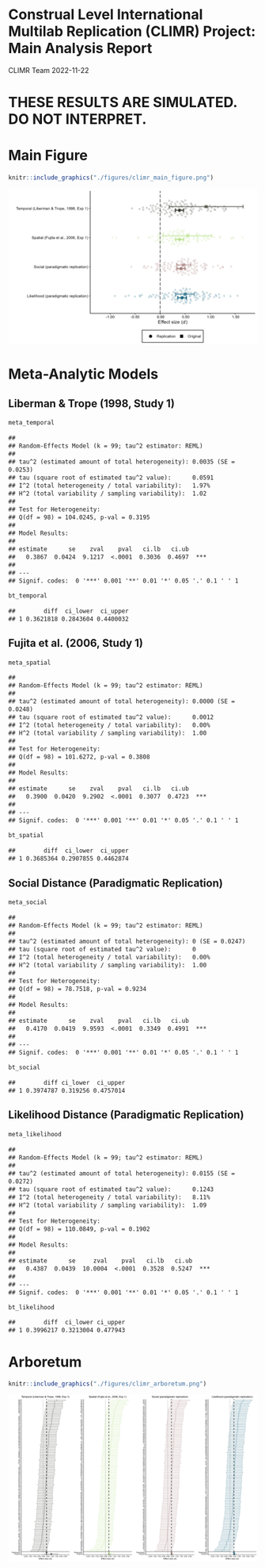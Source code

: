 Construal Level International Multilab Replication (CLIMR) Project: Main
Analysis Report
================
CLIMR Team
2022-11-22

# **THESE RESULTS ARE SIMULATED. DO NOT INTERPRET.**

# Main Figure

``` r
knitr::include_graphics("./figures/climr_main_figure.png")
```

![](./figures/climr_main_figure.png)<!-- -->

# Meta-Analytic Models

## Liberman & Trope (1998, Study 1)

``` r
meta_temporal
```

    ## 
    ## Random-Effects Model (k = 99; tau^2 estimator: REML)
    ## 
    ## tau^2 (estimated amount of total heterogeneity): 0.0035 (SE = 0.0253)
    ## tau (square root of estimated tau^2 value):      0.0591
    ## I^2 (total heterogeneity / total variability):   1.97%
    ## H^2 (total variability / sampling variability):  1.02
    ## 
    ## Test for Heterogeneity:
    ## Q(df = 98) = 104.0245, p-val = 0.3195
    ## 
    ## Model Results:
    ## 
    ## estimate      se    zval    pval   ci.lb   ci.ub     ​ 
    ##   0.3867  0.0424  9.1217  <.0001  0.3036  0.4697  *** 
    ## 
    ## ---
    ## Signif. codes:  0 '***' 0.001 '**' 0.01 '*' 0.05 '.' 0.1 ' ' 1

``` r
bt_temporal
```

    ##        diff  ci_lower  ci_upper
    ## 1 0.3621818 0.2843604 0.4400032

## Fujita et al. (2006, Study 1)

``` r
meta_spatial
```

    ## 
    ## Random-Effects Model (k = 99; tau^2 estimator: REML)
    ## 
    ## tau^2 (estimated amount of total heterogeneity): 0.0000 (SE = 0.0248)
    ## tau (square root of estimated tau^2 value):      0.0012
    ## I^2 (total heterogeneity / total variability):   0.00%
    ## H^2 (total variability / sampling variability):  1.00
    ## 
    ## Test for Heterogeneity:
    ## Q(df = 98) = 101.6272, p-val = 0.3808
    ## 
    ## Model Results:
    ## 
    ## estimate      se    zval    pval   ci.lb   ci.ub     ​ 
    ##   0.3900  0.0420  9.2902  <.0001  0.3077  0.4723  *** 
    ## 
    ## ---
    ## Signif. codes:  0 '***' 0.001 '**' 0.01 '*' 0.05 '.' 0.1 ' ' 1

``` r
bt_spatial
```

    ##        diff  ci_lower  ci_upper
    ## 1 0.3685364 0.2907855 0.4462874

## Social Distance (Paradigmatic Replication)

``` r
meta_social
```

    ## 
    ## Random-Effects Model (k = 99; tau^2 estimator: REML)
    ## 
    ## tau^2 (estimated amount of total heterogeneity): 0 (SE = 0.0247)
    ## tau (square root of estimated tau^2 value):      0
    ## I^2 (total heterogeneity / total variability):   0.00%
    ## H^2 (total variability / sampling variability):  1.00
    ## 
    ## Test for Heterogeneity:
    ## Q(df = 98) = 78.7518, p-val = 0.9234
    ## 
    ## Model Results:
    ## 
    ## estimate      se    zval    pval   ci.lb   ci.ub     ​ 
    ##   0.4170  0.0419  9.9593  <.0001  0.3349  0.4991  *** 
    ## 
    ## ---
    ## Signif. codes:  0 '***' 0.001 '**' 0.01 '*' 0.05 '.' 0.1 ' ' 1

``` r
bt_social
```

    ##        diff ci_lower  ci_upper
    ## 1 0.3974787 0.319256 0.4757014

## Likelihood Distance (Paradigmatic Replication)

``` r
meta_likelihood
```

    ## 
    ## Random-Effects Model (k = 99; tau^2 estimator: REML)
    ## 
    ## tau^2 (estimated amount of total heterogeneity): 0.0155 (SE = 0.0272)
    ## tau (square root of estimated tau^2 value):      0.1243
    ## I^2 (total heterogeneity / total variability):   8.11%
    ## H^2 (total variability / sampling variability):  1.09
    ## 
    ## Test for Heterogeneity:
    ## Q(df = 98) = 110.0849, p-val = 0.1902
    ## 
    ## Model Results:
    ## 
    ## estimate      se     zval    pval   ci.lb   ci.ub     ​ 
    ##   0.4387  0.0439  10.0004  <.0001  0.3528  0.5247  *** 
    ## 
    ## ---
    ## Signif. codes:  0 '***' 0.001 '**' 0.01 '*' 0.05 '.' 0.1 ' ' 1

``` r
bt_likelihood
```

    ##        diff  ci_lower ci_upper
    ## 1 0.3996217 0.3213004 0.477943

# Arboretum

``` r
knitr::include_graphics("./figures/climr_arboretum.png")
```

![](./figures/climr_arboretum.png)<!-- -->
